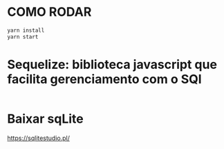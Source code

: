 # COMO RODAR

```bash
yarn install
yarn start
```
# Sequelize: biblioteca javascript que facilita gerenciamento com o SQl

``` yarn add --save sequelize
```

# Baixar sqLite

 https://sqlitestudio.pl/
